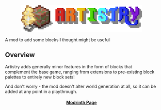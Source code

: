 

<p align="center"><img src="./src/main/resources/logo_x8.png" alt="Logo" width="400"></p>

<p>A mod to add some blocks I thought might be useful</p>

<h2>Overview</h2>

Artistry adds generally minor features in the form of blocks that complement the base game,
ranging from extensions to pre-existing block palettes to entirely new block sets!

And don't worry - the mod doesn't alter world generation at all, so it can be added at any point in a playthrough.

<h4 align="center"><a href="https://modrinth.com/mod/artistry-feliscape">Modrinth Page</a></h4>